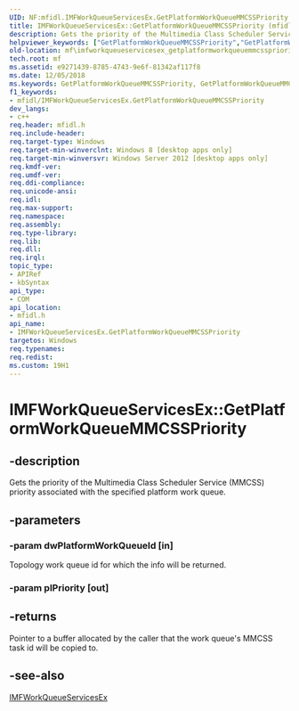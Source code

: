 ```yaml
---
UID: NF:mfidl.IMFWorkQueueServicesEx.GetPlatformWorkQueueMMCSSPriority
title: IMFWorkQueueServicesEx::GetPlatformWorkQueueMMCSSPriority (mfidl.h)
description: Gets the priority of the Multimedia Class Scheduler Service (MMCSS) priority associated with the specified platform work queue.
helpviewer_keywords: ["GetPlatformWorkQueueMMCSSPriority","GetPlatformWorkQueueMMCSSPriority method [Media Foundation]","GetPlatformWorkQueueMMCSSPriority method [Media Foundation]","IMFWorkQueueServicesEx interface","IMFWorkQueueServicesEx interface [Media Foundation]","GetPlatformWorkQueueMMCSSPriority method","IMFWorkQueueServicesEx.GetPlatformWorkQueueMMCSSPriority","IMFWorkQueueServicesEx::GetPlatformWorkQueueMMCSSPriority","mf.imfworkqueueservicesex_getplatformworkqueuemmcsspriority","mfidl/IMFWorkQueueServicesEx::GetPlatformWorkQueueMMCSSPriority"]
old-location: mf\imfworkqueueservicesex_getplatformworkqueuemmcsspriority.htm
tech.root: mf
ms.assetid: e9271439-8785-4743-9e6f-81342af117f8
ms.date: 12/05/2018
ms.keywords: GetPlatformWorkQueueMMCSSPriority, GetPlatformWorkQueueMMCSSPriority method [Media Foundation], GetPlatformWorkQueueMMCSSPriority method [Media Foundation],IMFWorkQueueServicesEx interface, IMFWorkQueueServicesEx interface [Media Foundation],GetPlatformWorkQueueMMCSSPriority method, IMFWorkQueueServicesEx.GetPlatformWorkQueueMMCSSPriority, IMFWorkQueueServicesEx::GetPlatformWorkQueueMMCSSPriority, mf.imfworkqueueservicesex_getplatformworkqueuemmcsspriority, mfidl/IMFWorkQueueServicesEx::GetPlatformWorkQueueMMCSSPriority
f1_keywords:
- mfidl/IMFWorkQueueServicesEx.GetPlatformWorkQueueMMCSSPriority
dev_langs:
- c++
req.header: mfidl.h
req.include-header: 
req.target-type: Windows
req.target-min-winverclnt: Windows 8 [desktop apps only]
req.target-min-winversvr: Windows Server 2012 [desktop apps only]
req.kmdf-ver: 
req.umdf-ver: 
req.ddi-compliance: 
req.unicode-ansi: 
req.idl: 
req.max-support: 
req.namespace: 
req.assembly: 
req.type-library: 
req.lib: 
req.dll: 
req.irql: 
topic_type:
- APIRef
- kbSyntax
api_type:
- COM
api_location:
- mfidl.h
api_name:
- IMFWorkQueueServicesEx.GetPlatformWorkQueueMMCSSPriority
targetos: Windows
req.typenames: 
req.redist: 
ms.custom: 19H1
---
```


# IMFWorkQueueServicesEx::GetPlatformWorkQueueMMCSSPriority


## -description


Gets the priority of the Multimedia Class Scheduler Service (MMCSS)  priority associated with
    the specified platform work queue.


## -parameters




### -param dwPlatformWorkQueueId [in]

Topology work queue id for which the info will be returned.


### -param plPriority [out]


## -returns



Pointer to a buffer allocated by the caller
    that the work queue's MMCSS task id will be copied to.




## -see-also




<a href="https://docs.microsoft.com/windows/desktop/api/mfidl/nn-mfidl-imfworkqueueservicesex">IMFWorkQueueServicesEx</a>
 

 

